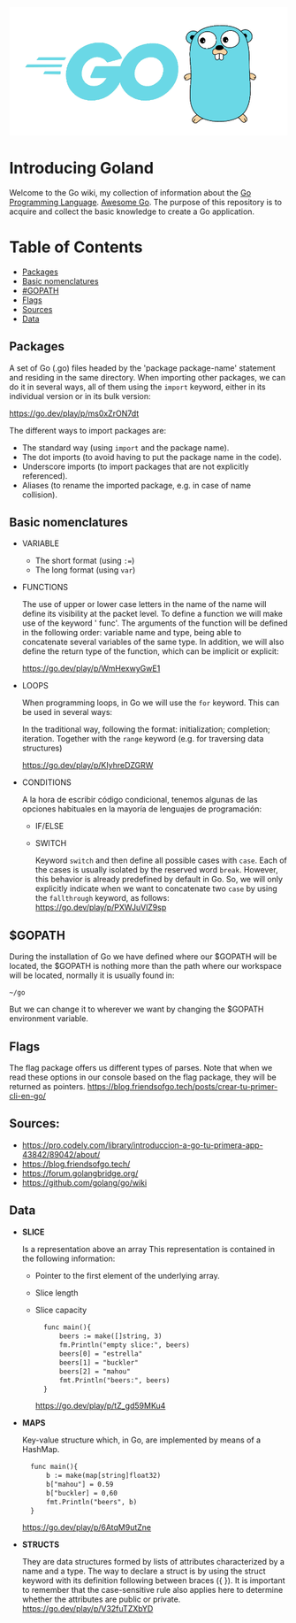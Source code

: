 ![](/images/gologo.png)

# **Introducing Goland**

Welcome to the Go wiki, my collection of information about the [Go Programming Language](https://go.dev/). [Awesome Go](http://awesome-go.com/). The purpose of this repository is to acquire and collect the basic knowledge to create a Go application.

# Table of Contents
- [Packages](#introducing-goland)
- [Basic nomenclatures](#basic-nomenclatures)
- [#GOPATH](#gopath)
- [Flags](#flags)
- [Sources](#sources)
- [Data](#data)


## Packages

A set of Go (.go) files headed by the 'package package-name' statement and residing in the same directory.
When importing other packages, we can do it in several ways, all of them using the `import` keyword, either in its individual version or in its bulk version:

https://go.dev/play/p/ms0xZrON7dt

The different ways to import packages are:

- The standard way (using `import` and the package name).
- The dot imports (to avoid having to put the package name in the code).
- Underscore imports (to import packages that are not explicitly referenced).
- Aliases (to rename the imported package, e.g. in case of name collision).

## Basic nomenclatures
- VARIABLE
    - The short format (using `:=`)
    - The long format (using `var`)
- FUNCTIONS

    The use of upper or lower case letters in the name of the name will define its visibility at the packet level.
    To define a function we will make use of the keyword ' func'. The arguments of the function will be defined in the following order: variable name and type, being able to concatenate several variables of the same type. In addition, we will also define the return type of the function, which can be implicit or explicit:

    https://go.dev/play/p/WmHexwyGwE1

- LOOPS

    When programming loops, in Go we will use the `for` keyword. This can be used in several ways:

    In the traditional way, following the format: initialization; completion; iteration.
    Together with the `range` keyword (e.g. for traversing data structures)

    https://go.dev/play/p/KIyhreDZGRW

- CONDITIONS

    A la hora de escribir código condicional, tenemos algunas de las opciones habituales en la mayoría de lenguajes de programación:

    - IF/ELSE
    - SWITCH

        Keyword `switch` and then define all possible cases with `case`. Each of the cases is usually isolated by the reserved word `break`. However, this behavior is already predefined by default in Go. So, we will only explicitly indicate when we want to concatenate two `case` by using the `fallthrough` keyword, as follows:
        https://go.dev/play/p/PXWJuVlZ9sp


## $GOPATH

During the installation of Go we have defined where our $GOPATH will be located, the $GOPATH is nothing more than the path where our workspace will be located, normally it is usually found in:

    ~/go

But we can change it to wherever we want by changing the $GOPATH environment variable.

## Flags
The flag package offers us different types of parses. Note that when we read these options in our console based on the flag package, they will be returned as pointers.
https://blog.friendsofgo.tech/posts/crear-tu-primer-cli-en-go/


## Sources:
- https://pro.codely.com/library/introduccion-a-go-tu-primera-app-43842/89042/about/
- https://blog.friendsofgo.tech/
- https://forum.golangbridge.org/
- https://github.com/golang/go/wiki

## Data
- **SLICE**

    Is a representation above an array
    This representation is contained in the following information:

    - Pointer to the first element of the underlying array.
    - Slice length
    - Slice capacity

            func main(){
                beers := make([]string, 3)
                fm.Println("empty slice:", beers)
                beers[0] = "estrella"
                beers[1] = "buckler"
                beers[2] = "mahou"
                fmt.Println("beers:", beers)
            }

        https://go.dev/play/p/tZ_gd59MKu4

- **MAPS**

   Key-value structure which, in Go, are implemented by means of a HashMap.

        func main(){
            b := make(map[string]float32)
            b["mahou"] = 0.59
            b["buckler] = 0,60
            fmt.Println("beers", b)
        }

    https://go.dev/play/p/6AtqM9utZne

- **STRUCTS**

    They are data structures formed by lists of attributes characterized by a name and a type. The way to declare a struct is by using the struct keyword with its definition following between braces ({ }). It is important to remember that the case-sensitive rule also applies here to determine whether the attributes are public or private.
    https://go.dev/play/p/V32fuTZXbYD
    

